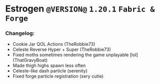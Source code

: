 # Estrogen `@VERSION@` `1.20.1` `Fabric & Forge`
### Changelog:
- Cookie Jar QOL Actions (TheRobbie73)
- Celeste Reverse Hyper + Super (TheRobbie73)
- Fixed moths sometimes rendering the game unplayable [lol] (ThatGravyBoat)
- Made thigh highs spawn less often
- Celeste-like dash particle (serenity)
- Fixed forge particle registration (sery cutie)